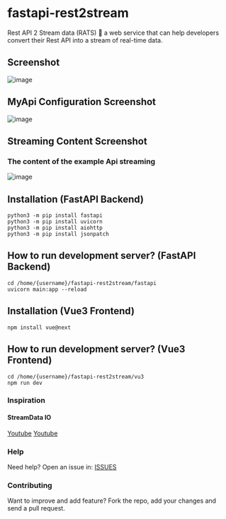 # fastapi-rest2stream
Rest API 2 Stream data (RATS) 🐀  a web service that can help developers convert their Rest API into a stream of real-time data. 

## Screenshot 

![image](https://user-images.githubusercontent.com/3206118/97995850-0665fa80-1e22-11eb-9a83-1692525ff78c.png)


## MyApi Configuration Screenshot
![image](https://user-images.githubusercontent.com/3206118/115252611-326e0180-a15e-11eb-9df8-dd78fdb435a5.png)


## Streaming Content Screenshot
### The content of the example Api streaming
![image](https://user-images.githubusercontent.com/3206118/115251792-744a7800-a15d-11eb-823c-5dc1f738e317.png)


## Installation (FastAPI Backend)
```
python3 -m pip install fastapi
python3 -m pip install uvicorn
python3 -m pip install aiohttp
python3 -m pip install jsonpatch
```

## How to run development server? (FastAPI Backend)
```
cd /home/{username}/fastapi-rest2stream/fastapi
uvicorn main:app --reload
```

## Installation (Vue3 Frontend)
```
npm install vue@next
```

## How to run development server? (Vue3 Frontend)
```
cd /home/{username}/fastapi-rest2stream/vu3
npm run dev
```

### Inspiration
#### StreamData IO

[Youtube](https://www.youtube.com/watch?v=oEyZktQUvFw)
[Youtube](https://www.youtube.com/watch?v=gYJPO3vd-hs&t=12s)


### Help

Need help? Open an issue in: [ISSUES](https://github.com/josnin/fastapi-rest2stream/issues)


### Contributing
Want to improve and add feature? Fork the repo, add your changes and send a pull request.


